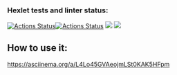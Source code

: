 ### Hexlet tests and linter status:
[![Actions Status](https://github.com/MarieTask/java-project-71/workflows/hexlet-check/badge.svg)](https://github.com/MarieTask/java-project-71/actions)[![Actions Status](https://github.com/MarieTask/java-project-71/workflows/main.yml/badge.svg)](https://github.com/MarieTask/java-project-71/actions) <a href="https://codeclimate.com/github/MarieTask/java-project-71/maintainability"><img src="https://api.codeclimate.com/v1/badges/008809d137859f906e03/maintainability" /></a> <a href="https://codeclimate.com/github/MarieTask/java-project-71/test_coverage"><img src="https://api.codeclimate.com/v1/badges/008809d137859f906e03/test_coverage" /></a>

## How to use it:
https://asciinema.org/a/L4Lo45GVAeojmLSt0KAK5HFpm

